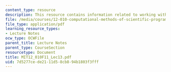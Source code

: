 ```yaml
---
content_type: resource
description: This resource contains information related to working with mathematica.
file: /media/courses/12-010-computational-methods-of-scientific-programming-fall-2011/7d5277cede2111d58cb894b1803f3fff_MIT12_010F11_Lec13.pdf
file_type: application/pdf
learning_resource_types:
- Lecture Notes
ocw_type: OCWFile
parent_title: Lecture Notes
parent_type: CourseSection
resourcetype: Document
title: MIT12_010F11_Lec13.pdf
uid: 7d5277ce-de21-11d5-8cb8-94b1803f3fff
---
```

